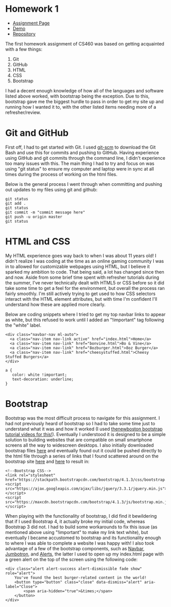 # Homework 1
* [Assignment Page](http://www.wou.edu/~morses/classes/cs46x/assignments/HW1.html)
* [Demo](https://jacewoods.github.io/CS460/Homework1/demo/index.html)
* [Repository](https://github.com/jacewoods/CS460/tree/master/homework1)

The first homework assignment of CS460 was based on getting acquainted with a few things:
1. Git
1. GitHub
1. HTML
1. CSS
1. Bootstrap

I had a decent enough knowledge of how all of the languages and software listed above worked, with bootstrap being the 
exception. Due to this, bootstrap gave me the biggest hurdle to pass in order to get my site up and running how I wanted it to, with
the other listed items needing more of a refresher/review.

# Git and GitHub
First off, I had to get started with Git. I used [git-scm](https://git-scm.com/downloads) to download the Git Bash and use this for commits and pushing to GitHub. Having experience using GitHub and git commits through the command line, I didn't experience too many issues with this. The main thing I had to try and focus on was using "git status" to ensure my computer and laptop were in sync at all times during the process of working on the html files. 

Below is the general process I went through when committing and pushing out updates to my files using git and github:

```
git status
git add .
git status
git commit -m "commit message here"
git push -u origin master
git status
```

# HTML and CSS
My HTML experience goes way back to when I was about 11 years old! I didn't realize I was coding at the time as an online gaming community I was in to allowed for customizable webpages using HTML, but I believe it sparked my ambition to code. That being said, a lot has changed since then and now. Aside from some brief time spent with refresher tutorials during the summer, I've never technically dealt with HTML5 or CSS before so it did take some time to get a feel for the environment, but overall the process ran fairly smoothly. I'm still actively trying to get used to how CSS selectors interact with the HTML element attributes, but with time I'm confident I'll understand how these are applied more clearly. 

Below are coding snippets where I tried to get my top navbar links to appear as white, but this refused to work until I added an "!important" tag following the "white" label.

```
<div class="navbar-nav ml-auto">
  <a class="nav-item nav-link active" href="index.html">Home</a>
  <a class="nav-item nav-link" href="bonvine.html">Bo & Vine</a>
  <a class="nav-item nav-link" href="8ozburger.html">8oz Burger</a>
  <a class="nav-item nav-link" href="cheesystuffed.html">Cheesy Stuffed Burgers</a>
</div>
 ```
 
 ```
 a {
    color: white !important;
    text-decoration: underline;
}
```

# Bootstrap
Bootstrap was the most difficult process to navigate for this assignment. I had not previously heard of bootstrap so I had to take some time just to understand what it was and how it worked (I used [thenewboston bootstrap tutorial videos for this!](https://www.youtube.com/watch?v=qIULMnbH2-o&list=PL6gx4Cwl9DGBPw1sFodruZUPheWVKchlM)). Eventually I understood it is designed to be a simple solution to building websites that are compatible on small smartphone screens all the way to widescreen desktops. I also initially downloaded bootstrap files [here](https://getbootstrap.com/docs/4.0/getting-started/download/) and eventually found out it could be pushed directly to the html file through a series of links that I found scattered around on the bootstrap site [here](http://getbootstrap.com/docs/4.1/getting-started/introduction/) and [here](http://getbootstrap.com/docs/4.1/getting-started/download/) to result in:

```
<!--Bootstrap CSS-->
<link rel="stylesheet" href="https://stackpath.bootstrapcdn.com/bootstrap/4.1.3/css/bootstrap.min.css">
<script src="https://ajax.googleapis.com/ajax/libs/jquery/3.3.1/jquery.min.js"></script>
<script src="https://maxcdn.bootstrapcdn.com/bootstrap/4.1.3/js/bootstrap.min.js"></script>
```

When playing with the functionality of bootstrap, I did find it bewildering that if I used Bootstrap 4, it actually broke my initial code, whereas Bootstrap 3 did not. I had to build some workarounds to fix this issue (as mentioned above using "!important" to make my link text white), but eventually I became accustomed to bootstrap and its functionality enough to where I was able to complete a website I was happy with! I also took advantage of a few of the bootstrap components, such as [Navbar](https://getbootstrap.com/docs/4.0/components/navbar/), [Jumbotron](https://getbootstrap.com/docs/4.0/components/jumbotron/), and [Alerts](https://getbootstrap.com/docs/4.0/components/alerts/), the latter I used to open up my index.html page with a green alert on the top of the screen using the following code:

```
<div class="alert alert-success alert-dismissible fade show" role="alert">
    You've found the best burger-related content in the world!
    <button type="button" class="close" data-dismiss="alert" aria-label="Close">
        <span aria-hidden="true">&times;</span>
    </button>
</div>
```
